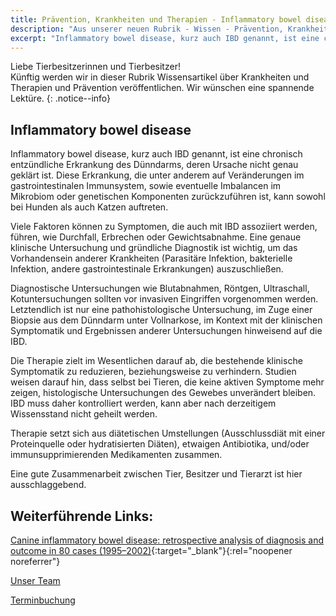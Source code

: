 ```yaml
---
title: Prävention, Krankheiten und Therapien - Inflammatory bowel disease 
description: "Aus unserer neuen Rubrik - Wissen - Prävention, Krankheiten und Therapien"
excerpt: "Inflammatory bowel disease, kurz auch IBD genannt, ist eine chronisch entzündliche Erkrankung des Dünndarms, deren Ursache nicht genau geklärt ist."
---
```

Liebe Tierbesitzerinnen und Tierbesitzer!<br />
Künftig werden wir in dieser Rubrik Wissensartikel über Krankheiten und Therapien und Prävention veröffentlichen. Wir wünschen eine spannende Lektüre.
{: .notice--info}

## Inflammatory bowel disease 

Inflammatory bowel disease, kurz auch IBD genannt, ist eine chronisch entzündliche Erkrankung des Dünndarms, deren Ursache nicht genau geklärt ist. Diese Erkrankung, die unter anderem auf Veränderungen im gastrointestinalen Immunsystem, sowie eventuelle Imbalancen im Mikrobiom oder genetischen Komponenten zurückzuführen ist, kann sowohl bei Hunden als auch Katzen auftreten. 

Viele Faktoren können zu Symptomen, die auch mit IBD assoziiert werden, führen, wie Durchfall, Erbrechen oder Gewichtsabnahme. Eine genaue klinische Untersuchung und gründliche Diagnostik ist wichtig, um das Vorhandensein anderer Krankheiten (Parasitäre Infektion, bakterielle Infektion, andere gastrointestinale Erkrankungen) auszuschließen. 

Diagnostische Untersuchungen wie Blutabnahmen, Röntgen, Ultraschall, Kotuntersuchungen sollten vor invasiven Eingriffen vorgenommen werden. Letztendlich ist nur eine pathohistologische Untersuchung, im Zuge einer Biopsie aus dem Dünndarm unter Vollnarkose, im Kontext mit der klinischen Symptomatik und Ergebnissen anderer Untersuchungen hinweisend auf die IBD. 

Die Therapie zielt im Wesentlichen darauf ab, die bestehende klinische Symptomatik zu reduzieren, beziehungsweise zu verhindern. Studien weisen darauf hin, dass selbst bei Tieren, die keine aktiven Symptome mehr zeigen, histologische Untersuchungen des Gewebes unverändert bleiben. IBD muss daher kontrolliert werden, kann aber nach derzeitigem Wissensstand nicht geheilt werden. 

Therapie setzt sich aus diätetischen Umstellungen (Ausschlussdiät mit einer Proteinquelle oder hydratisierten Diäten), etwaigen Antibiotika, und/oder immunsupprimierenden Medikamenten zusammen. 

Eine gute Zusammenarbeit zwischen Tier, Besitzer und Tierarzt ist hier ausschlaggebend. 

## Weiterführende Links:
[Canine inflammatory bowel disease: retrospective analysis of diagnosis and outcome in 80 cases (1995–2002)](https://onlinelibrary.wiley.com/doi/abs/10.1111/j.1748-5827.2004.tb00245.x){:target="_blank"}{:rel="noopener noreferrer"}

[Unser Team](/team/)

[Terminbuchung](/buchungstool/)